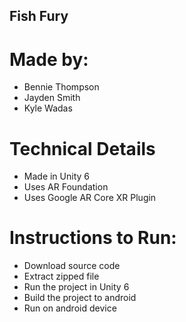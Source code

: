 ## Fish Fury
# Made by:
- Bennie Thompson
- Jayden Smith
- Kyle Wadas

# Technical Details
- Made in Unity 6
- Uses AR Foundation
- Uses Google AR Core XR Plugin

# Instructions to Run:
- Download source code
- Extract zipped file
- Run the project in Unity 6
- Build the project to android
- Run on android device
